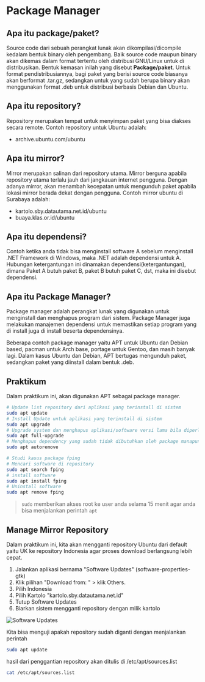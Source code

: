 # Package Manager

## Apa itu package/paket? 
Source code dari sebuah perangkat lunak akan dikompilasi/dicompile kedalam bentuk 
binary oleh pengembang. Baik source code maupun binary akan dikemas dalam 
format tertentu oleh distribusi GNU/Linux untuk di distribusikan. 
Bentuk kemasan inilah yang disebut __Package/paket__.
Untuk format pendistribusiannya, bagi paket yang berisi source code biasanya
akan berformat .tar.gz, sedangkan untuk yang sudah berupa binary akan 
menggunakan format .deb untuk distribusi berbasis Debian dan Ubuntu.

## Apa itu repository?
Repository merupakan tempat untuk menyimpan paket yang bisa diakses secara remote.
Contoh repository untuk Ubuntu adalah:

- archive.ubuntu.com/ubuntu

## Apa itu mirror?
Mirror merupakan salinan dari repository utama. Mirror berguna apabila
repository utama terlalu jauh dari jangkauan internet pengguna. Dengan adanya
mirror, akan menambah kecepatan untuk mengunduh paket apabila lokasi mirror
berada dekat dengan pengguna. Contoh mirror ubuntu di Surabaya adalah:

- kartolo.sby.datautama.net.id/ubuntu
- buaya.klas.or.id/ubuntu

## Apa itu dependensi?
Contoh ketika anda tidak bisa menginstall software A sebelum menginstall .NET
Framework di Windows, maka .NET adalah dependensi untuk A. Hubungan ketergantungan
ini dinamakan dependensi(ketergantungan), dimana Paket A butuh paket B, paket B 
butuh paket C, dst, maka ini disebut dependensi.

## Apa itu Package Manager?
Package manager adalah perangkat lunak yang digunakan untuk menginstall dan
menghapus program dari sistem. Package Manager juga melakukan manajemen dependensi
untuk memastikan setiap program yang di install juga di install beserta dependensinya.

Beberapa contoh package manager yaitu APT untuk Ubuntu dan Debian based, pacman
untuk Arch base, portage untuk Gentoo, dan masih banyak lagi.
Dalam kasus Ubuntu dan Debian, APT bertugas mengunduh paket, sedangkan paket
yang diinstall dalam bentuk .deb.

## Praktikum
Dalam praktikum ini, akan digunakan APT sebagai package manager.

```bash
# Update list repository dari aplikasi yang terinstall di sistem
sudo apt update
# Install Update untuk aplikasi yang terinstall di sistem
sudo apt upgrade
# Upgrade system dan menghapus aplikasi/software versi lama bila diperlukan
sudo apt full-upgrade
# Menghapus dependency yang sudah tidak dibutuhkan oleh package manapun
sudo apt autoremove

# Studi kasus package fping
# Mencari software di repository
sudo apt search fping
# install software
sudo apt install fping
# Uninstall software
sudo apt remove fping
```
> ```sudo``` memberikan akses root ke user anda selama 15 menit agar anda bisa menjalankan perintah ```apt```

## Manage Mirror Repository
Dalam praktikum ini, kita akan mengganti repository Ubuntu dari default yaitu
UK ke repository Indonesia agar proses download berlangsung lebih cepat.

1. Jalankan aplikasi bernama "Software Updates" (software-properties-gtk)
1. Klik pilihan "Download from: " > klik Others.
1. Pilih Indonesia
1. Pilih Kartolo "kartolo.sby.datautama.net.id"
1. Tutup Software Updates
1. Biarkan sistem mengganti repository dengan milik kartolo

![Software Updates](https://nscdn.nstec.com/1661318581529.jpg)

Kita bisa menguji apakah repository sudah diganti dengan menjalankan perintah 
```bash
sudo apt update
```

hasil dari penggantian repository akan ditulis di /etc/apt/sources.list
```bash
cat /etc/apt/sources.list
```
